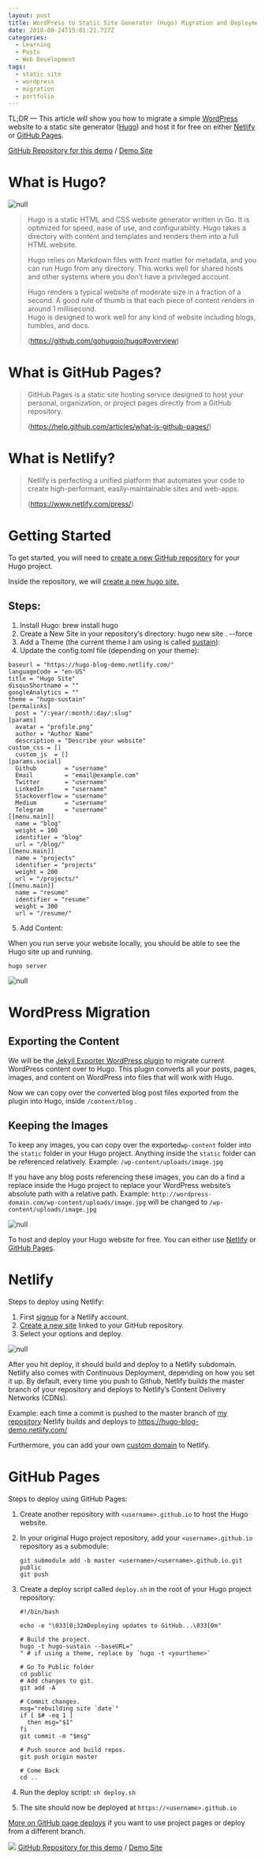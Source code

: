 ```yaml
---
layout: post
title: WordPress to Static Site Generator (Hugo) Migration and Deployment
date: 2018-09-24T15:01:21.727Z
categories:
  - Learning
  - Posts
  - Web Development
tags:
  - static site
  - wordpress
  - migration
  - portfolio
---
```

TL;DR — This article will show you how to migrate a simple
[WordPress](https://wordpress.com/) website to a static site generator
([Hugo](https://gohugo.io/)) and host it for free on either
[Netlify](https://www.netlify.com/) or [GitHub
Pages](https://pages.github.com/).

[GitHub Repository for this demo](https://github.com/xphong/hugo-demo) / [Demo
Site](https://hugo-blog-demo.netlify.com/)

# What is Hugo?

![null](https://cdn-images-1.medium.com/max/1600/1*24rMpWwzXmNtbdwLzkDhWQ.png)

> Hugo is a static HTML and CSS website generator written in Go. It is optimized
> for speed, ease of use, and configurability. Hugo takes a directory with content
> and templates and renders them into a full HTML website.
>
> Hugo relies on Markdown files with front matter for metadata, and you can run
> Hugo from any directory. This works well for shared hosts and other systems
> where you don’t have a privileged account.
>
> Hugo renders a typical website of moderate size in a fraction of a second. A
> good rule of thumb is that each piece of content renders in around 1
> millisecond.<br> Hugo is designed to work well for any kind of website including
> blogs, tumbles, and docs.
>
> (<https://github.com/gohugoio/hugo#overview>)

# What is GitHub Pages?

> GitHub Pages is a static site hosting service designed to host your personal,
> organization, or project pages directly from a GitHub repository.
>
> (<https://help.github.com/articles/what-is-github-pages/>)

# What is Netlify?

> Netlify is perfecting a unified platform that automates your code to create
> high-performant, easily-maintainable sites and web-apps.
>
> (<https://www.netlify.com/press/>)

# Getting Started

To get started, you will need to [create a new GitHub
repository](https://help.github.com/articles/create-a-repo/) for your Hugo
project.

Inside the repository, we will [create a new hugo
site.](https://gohugo.io/getting-started/quick-start/)

## Steps:

1) Install Hugo:
   brew install hugo
2) Create a New Site in your repository’s directory:
   hugo new site . --force
3) Add a Theme (the current theme I am using is called
   [sustain](https://github.com/nurlansu/hugo-sustain/)):
4) Update the config.toml file (depending on your theme):


```
baseurl = "https://hugo-blog-demo.netlify.com/"
languageCode = "en-US"
title = "Hugo Site"
disqusShortname = ""
googleAnalytics = ""
theme = "hugo-sustain"
[permalinks]
  post = "/:year/:month/:day/:slug"
[params]
  avatar = "profile.png"
  author = "Author Name"
  description = "Describe your website"
custom_css = []
  custom_js  = []
[params.social]
  Github        = "username"
  Email         = "email@example.com"
  Twitter       = "username"
  LinkedIn      = "username"
  Stackoverflow = "username"
  Medium        = "username"
  Telegram      = "username"
[[menu.main]]
  name = "blog"
  weight = 100
  identifier = "blog"
  url = "/blog/"
[[menu.main]]
  name = "projects"
  identifier = "projects"
  weight = 200
  url = "/projects/"
[[menu.main]]
  name = "resume"
  identifier = "resume"
  weight = 300
  url = "/resume/"
```

5) Add Content:

When you run serve your website locally, you should be able to see the Hugo site
up and running.

```
hugo server
```

![null](https://cdn-images-1.medium.com/max/1600/1*QJgFEWnHx5hBoaRR1gIGPg.png)

# WordPress Migration

## Exporting the Content

We will be the [Jekyll Exporter WordPress
plugin](https://wordpress.org/plugins/jekyll-exporter/) to migrate current
WordPress content over to Hugo. This plugin converts all your posts, pages,
images, and content on WordPress into files that will work with Hugo.

Now we can copy over the converted blog post files exported from the plugin into
Hugo, inside `/content/blog` .

## Keeping the Images

To keep any images, you can copy over the exported`wp-content` folder into the
`static` folder in your Hugo project. Anything inside the `static` folder can be
referenced relatively. Example: `/wp-content/uploads/image.jpg`

If you have any blog posts referencing these images, you can do a find a replace
inside the Hugo project to replace your WordPress website’s absolute path with a
relative path. Example:
`http://wordpress-domain.com/wp-content/uploads/image.jpg` will be changed to
`/wp-content/uploads/image.jpg`

![null](https://cdn-images-1.medium.com/max/1600/1*0FpUs-a9u2TmDoXfg-8BQw.gif)

To host and deploy your Hugo website for free. You can either use
[Netlify](https://www.netlify.com/) or [GitHub
Pages](https://pages.github.com/).

# Netlify

Steps to deploy using Netlify:

1. First [signup](https://app.netlify.com/signup) for a Netlify account.
2. [Create a new site](https://app.netlify.com/start) linked to your GitHub
   repository.
3. Select your options and deploy.

![null](https://cdn-images-1.medium.com/max/1600/1*lKuI4WdKycxnIPjDK_ZsOQ.png)

After you hit deploy, it should build and deploy to a Netlify subdomain. Netlify
also comes with Continuous Deployment, depending on how you set it up. By
default, every time you push to Github, Netlify builds the master branch of your
repository and deploys to Netlify’s Content Delivery Networks (CDNs).

Example: each time a commit is pushed to the master branch of [my
repository](https://github.com/xphong/hugo-demo) Netlify builds and deploys to
<https://hugo-blog-demo.netlify.com/>

Furthermore, you can add your own [custom
domain](https://www.netlify.com/docs/custom-domains/) to Netlify.

# GitHub Pages

Steps to deploy using GitHub Pages:

1) Create another repository with `<username>.github.io` to host the Hugo website.

2) In your original Hugo project repository, add your `<username>.github.io` repository as a submodule:

   ```
   git submodule add -b master <username>/<username>.github.io.git public
   git push
   ```

3) Create a deploy script called `deploy.sh` in the root of your Hugo project
   repository:

   ```
   #!/bin/bash

   echo -e "\033[0;32mDeploying updates to GitHub...\033[0m"

   # Build the project.
   hugo -t hugo-sustain --baseURL="
   " # if using a theme, replace by `hugo -t <yourtheme>`

   # Go To Public folder
   cd public
   # Add changes to git.
   git add -A

   # Commit changes.
   msg="rebuilding site `date`"
   if [ $# -eq 1 ]
     then msg="$1"
   fi
   git commit -m "$msg"

   # Push source and build repos.
   git push origin master

   # Come Back
   cd ..
   ```


4) Run the deploy script:
   `sh deploy.sh`

5) The site should now be deployed at `https://<username>.github.io`

[More on GitHub page deploys](https://gohugo.io/hosting-and-deployment/hosting-on-github/#github-project-pages) if you want to use project pages or deploy from a different branch.

![](https://cdn-images-1.medium.com/max/1600/1*of0WbtIWj-AM5BEPyv2-pg.png)
[GitHub Repository for this demo](https://github.com/xphong/hugo-demo) / [Demo Site](https://hugo-blog-demo.netlify.com/)

